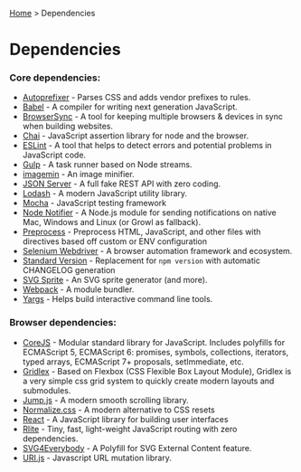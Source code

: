 [Autoprefixer]:         https://github.com/postcss/autoprefixer
[Babel]:                https://babeljs.io
[BrowserSync]:          https://www.browsersync.io
[Chai]:                 http://chaijs.com
[CoreJS]:               https://github.com/zloirock/core-js
[ESLint]:               http://eslint.org
[Gridlex]:              https://github.com/devlint/gridlex
[Gulp]:                 http://gulpjs.com
[Home]:                 index.md
[imagemin]:             https://github.com/imagemin/imagemin
[JSON Server]:          https://github.com/typicode/json-server
[Jump.js]:              https://github.com/callmecavs/jump.js
[Lodash]:               https://lodash.com
[Mocha]:                http://mochajs.org
[Node Notifier]:        https://github.com/mikaelbr/node-notifier
[Normalize.css]:        https://github.com/necolas/normalize.css
[Preprocess]:           https://github.com/jsoverson/preprocess
[React]:                https://facebook.github.io/react
[Rlite]:                https://github.com/chrisdavies/rlite
[Selenium Webdriver]:   http://www.seleniumhq.org
[Standard Version]:     https://github.com/conventional-changelog/standard-version
[SVG Sprite]:           https://github.com/jkphl/svg-sprite
[SVG4Everybody]:        https://github.com/jonathantneal/svg4everybody
[URI.js]:               https://github.com/medialize/URI.js
[Webpack]:              https://webpack.js.org
[Yargs]:                http://yargs.js.org

[Home] > Dependencies

# Dependencies

### Core dependencies:

* [Autoprefixer] - Parses CSS and adds vendor prefixes to rules.
* [Babel] - A compiler for writing next generation JavaScript.
* [BrowserSync] - A tool for keeping multiple browsers & devices in sync when building websites.
* [Chai] - JavaScript assertion library for node and the browser.
* [ESLint] - A tool that helps to detect errors and potential problems in JavaScript code.
* [Gulp] - A task runner based on Node streams.
* [imagemin] - An image minifier.
* [JSON Server] - A full fake REST API with zero coding.
* [Lodash] - A modern JavaScript utility library.
* [Mocha] - JavaScript testing framework
* [Node Notifier] - A Node.js module for sending notifications on native Mac, Windows and Linux (or Growl as fallback).
* [Preprocess] - Preprocess HTML, JavaScript, and other files with directives based off custom or ENV configuration
* [Selenium Webdriver] - A browser automation framework and ecosystem.
* [Standard Version] - Replacement for `npm version` with automatic CHANGELOG generation
* [SVG Sprite] - An SVG sprite generator (and more).
* [Webpack] - A module bundler.
* [Yargs] - Helps build interactive command line tools.

### Browser dependencies:

* [CoreJS] - Modular standard library for JavaScript. Includes polyfills for ECMAScript 5, ECMAScript 6: promises, symbols, collections, iterators, typed arrays, ECMAScript 7+ proposals, setImmediate, etc.
* [Gridlex] - Based on Flexbox (CSS Flexible Box Layout Module), Gridlex is a very simple css grid system to quickly create modern layouts and submodules.
* [Jump.js] - A modern smooth scrolling library.
* [Normalize.css] - A modern alternative to CSS resets
* [React] - A JavaScript library for building user interfaces
* [Rlite] - Tiny, fast, light-weight JavaScript routing with zero dependencies.
* [SVG4Everybody] - A Polyfill for SVG External Content feature.
* [URI.js] - Javascript URL mutation library.
